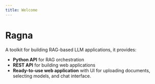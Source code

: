 ```yaml
---
title: Welcome
---
```


# Ragna

A toolkit for building RAG-based LLM applications, it provides:

* **Python API** for RAG orchestration
* **REST API** for building web applications
* **Ready-to-use web application** with UI for uploading documents, selecting models, and chat interface.

<!-- TODO:
- Update description
- Link to relevant sections of the docs
-->
